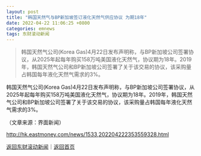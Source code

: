 ```yaml
---
layout: post
title: "韩国天然气与BP新加坡签订液化天然气供应协议 为期18年"
date: 2022-04-22 11:06:25 +0800
categories: emnews
tags: 东财滚动新闻
---
```

> 韩国天然气公司(Korea Gas)4月22日发布声明称，与BP新加坡公司签署协议，从2025年起每年购买158万吨美国液化天然气，协议期为18年。2019年，韩国天然气公司和BP新加坡公司签署了关于该交易的协议，该采购量占韩国每年液化天然气需求的3%。

<p>韩国天然气公司(Korea Gas)4月22日发布声明称，与BP新加坡公司签署协议，从2025年起每年购买158万吨美国液化天然气，协议期为18年。2019年，韩国天然气公司和BP新加坡公司签署了关于该交易的协议，该采购量占韩国每年液化天然气需求的3%。 </p><p class="em_media">（文章来源：界面新闻）</p>

<http://hk.eastmoney.com/news/1533,202204222353559328.html>

[返回东财滚动新闻](//finews.withounder.com/emnews/)｜[返回首页](//finews.withounder.com/)